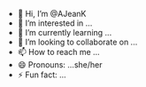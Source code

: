 - 👋 Hi, I’m @AJeanK
- 👀 I’m interested in ...
- 🌱 I’m currently learning ...
- 💞️ I’m looking to collaborate on ...
- 📫 How to reach me ...
- 😄 Pronouns: ...she/her 
- ⚡ Fun fact: ...

<!---
AJeanK/AJeanK is a ✨ special ✨ repository because its `README.md` (this file) appears on your GitHub profile.
You can click the Preview link to take a look at your changes.
--->
